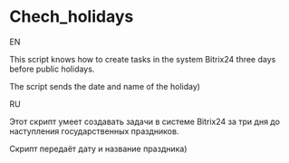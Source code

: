 # Chech_holidays

EN

This script knows how to create tasks in the system Bitrix24 three days before public holidays.

The script sends the date and name of the holiday)

RU

Этот скрипт умеет создавать задачи в системе Bitrix24 за три дня до наступления государственных праздников.

Скрипт передаёт дату и название праздника)
